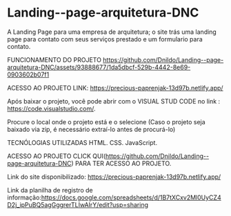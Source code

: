 # Landing--page-arquitetura-DNC

A Landing Page para uma empresa de arquitetura; o site  trás uma landing page para contato com seus serviços prestado e um formulario para contato.


FUNCIONAMENTO DO PROJETO
https://github.com/Dnildo/Landing--page-arquitetura-DNC/assets/93888677/1da5dbcf-529b-4442-8e69-0903602b07f1


ACESSO AO PROJETO 
LINK: https://precious-paprenjak-13d97b.netlify.app/

Após baixar o projeto, você pode abrir com o VISUAL STUD CODE no link : https://code.visualstudio.com/.

Procure o local onde o projeto está e o selecione (Caso o projeto seja baixado via zip, é necessário extraí-lo antes de procurá-lo)

TECNÓLOGIAS UTILIZADAS 
HTML.
CSS.
JavaScript.

ACESSO AO PROJETO 
CLICK QUI(https://github.com/Dnildo/Landing--page-arquitetura-DNC) PARA TER ACESSO AO PROJETO.

Link do site disponibilizado: https://precious-paprenjak-13d97b.netlify.app/

Link da planilha de registro de informação:https://docs.google.com/spreadsheets/d/1B7tXCxv2Ml0UyCZ4D2j_ipPuBQ5agGggrerTLIwAIrY/edit?usp=sharing

